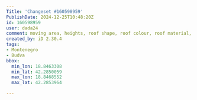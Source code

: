 ```yaml
---
Title: 'Changeset #160598959'
PublishDate: 2024-12-25T10:48:20Z
id: 160598959
user: dada24
comment: moving area, heights, roof shape, roof colour, roof material, name street
created_by: iD 2.30.4
tags:
- Montenegro
- Budva
bbox:
  min_lon: 18.8463308
  min_lat: 42.2850059
  max_lon: 18.8468552
  max_lat: 42.2853964

---
```

